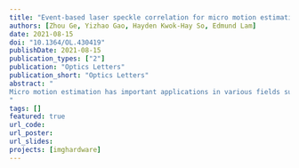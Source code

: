 ```yaml
---
title: "Event-based laser speckle correlation for micro motion estimation"
authors: [Zhou Ge, Yizhao Gao, Hayden Kwok-Hay So, Edmund Lam]
date: 2021-08-15
doi: "10.1364/OL.430419"
publishDate: 2021-08-15
publication_types: ["2"]
publication: "Optics Letters"
publication_short: "Optics Letters"
abstract: "
Micro motion estimation has important applications in various fields such as microfluidic particle detection and biomedical cell imaging. Conventional methods analyze the motion from intensity images captured using frame-based imaging sensors such as the complementary metal–oxide semiconductor (CMOS) and the charge-coupled device (CCD). Recently, event-based sensors have evolved with the special capability to record asynchronous light changes with high dynamic range, high temporal resolution, low latency, and no motion blur. In this Letter, we explore the potential of using the event sensor to estimate the micro motion based on the laser speckle correlation technique.
"
tags: []
featured: true
url_code: 
url_poster: 
url_slides: 
projects: [imghardware]
---
```

